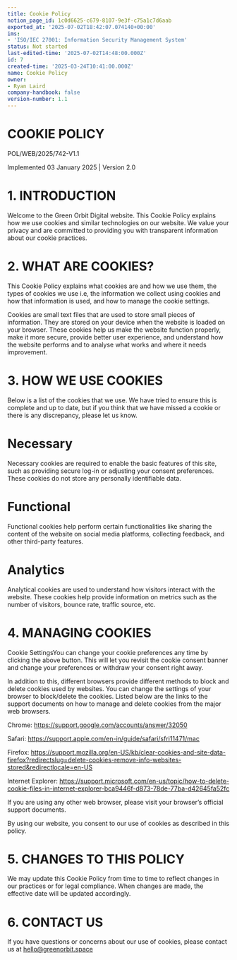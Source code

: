 ```yaml
---
title: Cookie Policy
notion_page_id: 1c0d6625-c679-8107-9e3f-c75a1c7d6aab
exported_at: '2025-07-02T18:42:07.074140+00:00'
ims:
- 'ISO/IEC 27001: Information Security Management System'
status: Not started
last-edited-time: '2025-07-02T14:48:00.000Z'
id: 7
created-time: '2025-03-24T10:41:00.000Z'
name: Cookie Policy
owner:
- Ryan Laird
company-handbook: false
version-number: 1.1
---
```


# COOKIE POLICY

POL/WEB/2025/742-V1.1

Implemented 03 January 2025  | Version 2.0

# 1. INTRODUCTION

Welcome to the Green Orbit Digital website. This Cookie Policy explains how we use cookies and similar technologies on our website. We value your privacy and are committed to providing you with transparent information about our cookie practices.

# 2. WHAT ARE COOKIES?

This Cookie Policy explains what cookies are and how we use them, the types of cookies we use i.e, the information we collect using cookies and how that information is used, and how to manage the cookie settings.

Cookies are small text files that are used to store small pieces of information. They are stored on your device when the website is loaded on your browser. These cookies help us make the website function properly, make it more secure, provide better user experience, and understand how the website performs and to analyse what works and where it needs improvement.

# 3. HOW WE USE COOKIES

Below is a list of the cookies that we use. We have tried to ensure this is complete and up to date, but if you think that we have missed a cookie or there is any discrepancy, please let us know.

# Necessary

Necessary cookies are required to enable the basic features of this site, such as providing secure log-in or adjusting your consent preferences. These cookies do not store any personally identifiable data.

<!-- Unsupported block type: table -->

# Functional

Functional cookies help perform certain functionalities like sharing the content of the website on social media platforms, collecting feedback, and other third-party features.

<!-- Unsupported block type: table -->

# Analytics

Analytical cookies are used to understand how visitors interact with the website. These cookies help provide information on metrics such as the number of visitors, bounce rate, traffic source, etc.

<!-- Unsupported block type: table -->

# 4. MANAGING COOKIES

Cookie SettingsYou can change your cookie preferences any time by clicking the above button. This will let you revisit the cookie consent banner and change your preferences or withdraw your consent right away.

In addition to this, different browsers provide different methods to block and delete cookies used by websites. You can change the settings of your browser to block/delete the cookies. Listed below are the links to the support documents on how to manage and delete cookies from the major web browsers.

Chrome: https://support.google.com/accounts/answer/32050

Safari: https://support.apple.com/en-in/guide/safari/sfri11471/mac

Firefox: https://support.mozilla.org/en-US/kb/clear-cookies-and-site-data-firefox?redirectslug=delete-cookies-remove-info-websites-stored&redirectlocale=en-US

Internet Explorer: https://support.microsoft.com/en-us/topic/how-to-delete-cookie-files-in-internet-explorer-bca9446f-d873-78de-77ba-d42645fa52fc

If you are using any other web browser, please visit your browser’s official support documents.

By using our website, you consent to our use of cookies as described in this policy.

# 5. CHANGES TO THIS POLICY

We may update this Cookie Policy from time to time to reflect changes in our practices or for legal compliance. When changes are made, the effective date will be updated accordingly.

# 6. CONTACT US

If you have questions or concerns about our use of cookies, please contact us at hello@greenorbit.space